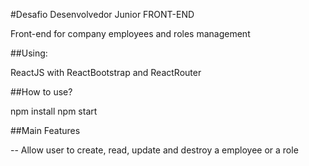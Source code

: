 #Desafio Desenvolvedor Junior FRONT-END

Front-end for company employees and roles management

##Using:

ReactJS with ReactBootstrap and ReactRouter

##How to use?

npm install
npm start

##Main Features

-- Allow user to create, read, update and destroy a employee or a role
